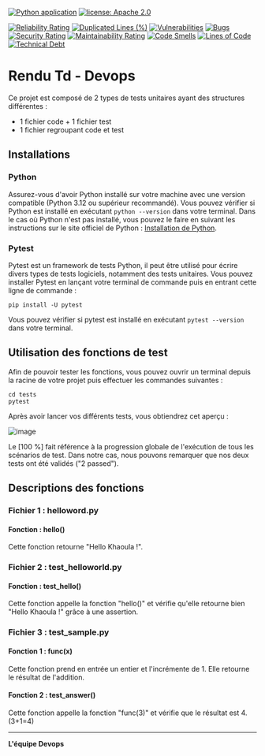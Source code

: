 [![Python application](https://github.com/mfrj22/devops_td/actions/workflows/python-app.yml/badge.svg)](https://github.com/mfrj22/devops_td/actions/workflows/python-app.yml)
[![license: Apache 2.0](https://img.shields.io/badge/license-Apache_2.0-green)](LICENSE)

[![Reliability Rating](https://sonarcloud.io/api/project_badges/measure?project=mfrj22_devops_td&metric=reliability_rating)](https://sonarcloud.io/summary/new_code?id=mfrj22_devops_td)
[![Duplicated Lines (%)](https://sonarcloud.io/api/project_badges/measure?project=mfrj22_devops_td&metric=duplicated_lines_density)](https://sonarcloud.io/summary/new_code?id=mfrj22_devops_td)
[![Vulnerabilities](https://sonarcloud.io/api/project_badges/measure?project=mfrj22_devops_td&metric=vulnerabilities)](https://sonarcloud.io/summary/new_code?id=mfrj22_devops_td)
[![Bugs](https://sonarcloud.io/api/project_badges/measure?project=mfrj22_devops_td&metric=bugs)](https://sonarcloud.io/summary/new_code?id=mfrj22_devops_td)
[![Security Rating](https://sonarcloud.io/api/project_badges/measure?project=mfrj22_devops_td&metric=security_rating)](https://sonarcloud.io/summary/new_code?id=mfrj22_devops_td)
[![Maintainability Rating](https://sonarcloud.io/api/project_badges/measure?project=mfrj22_devops_td&metric=sqale_rating)](https://sonarcloud.io/summary/new_code?id=mfrj22_devops_td)
[![Code Smells](https://sonarcloud.io/api/project_badges/measure?project=mfrj22_devops_td&metric=code_smells)](https://sonarcloud.io/summary/new_code?id=mfrj22_devops_td)
[![Lines of Code](https://sonarcloud.io/api/project_badges/measure?project=mfrj22_devops_td&metric=ncloc)](https://sonarcloud.io/summary/new_code?id=mfrj22_devops_td)
[![Technical Debt](https://sonarcloud.io/api/project_badges/measure?project=mfrj22_devops_td&metric=sqale_index)](https://sonarcloud.io/summary/new_code?id=mfrj22_devops_td)

# Rendu Td - Devops

Ce projet est composé de 2 types de tests unitaires ayant des structures différentes :
- 1 fichier code + 1 fichier test
- 1 fichier regroupant code et test

## Installations

### Python 
Assurez-vous d'avoir Python installé sur votre machine avec une version compatible (Python 3.12 ou supérieur recommandé). Vous pouvez vérifier si Python est installé en exécutant `python --version` dans votre terminal. 
Dans le cas où Python n'est pas installé, vous pouvez le faire en suivant les instructions sur le site officiel de Python : [Installation de Python](https://www.python.org/downloads/).

### Pytest
Pytest est un framework de tests Python, il peut être utilisé pour écrire divers types de tests logiciels, notamment des tests unitaires.
Vous pouvez installer Pytest en lançant votre terminal de commande puis en entrant cette ligne de commande :

```
pip install -U pytest
```

 Vous pouvez vérifier si pytest est installé en exécutant `pytest --version` dans votre terminal.

 ## Utilisation des fonctions de test
Afin de pouvoir tester les fonctions, vous pouvez ouvrir un terminal depuis la racine de votre projet puis effectuer les commandes suivantes :

```
cd tests
pytest
```

Après avoir lancer vos différents tests, vous obtiendrez cet aperçu :

![image](https://github.com/mfrj22/devops_td/assets/100136853/f2e5c337-bde4-4d7b-995f-ed0e211358de)

Le [100 %] fait référence à la progression globale de l'exécution de tous les scénarios de test. 
Dans notre cas, nous pouvons remarquer que nos deux tests ont été validés ("2 passed").

## Descriptions des fonctions

### Fichier 1 : helloword.py
#### Fonction : hello()

Cette fonction retourne "Hello Khaoula !".

### Fichier 2 : test_helloworld.py
#### Fonction : test_hello()
Cette fonction appelle la fonction "hello()" et vérifie qu'elle retourne bien "Hello Khaoula !" grâce à une assertion.

### Fichier 3 : test_sample.py
#### Fonction 1 : func(x)
Cette fonction prend en entrée un entier et l'incrémente de 1. Elle retourne le résultat de l'addition.
#### Fonction 2 : test_answer()
Cette fonction appelle la fonction "func(3)" et vérifie que le résultat est 4. (3+1=4)

---

**L'équipe Devops**
